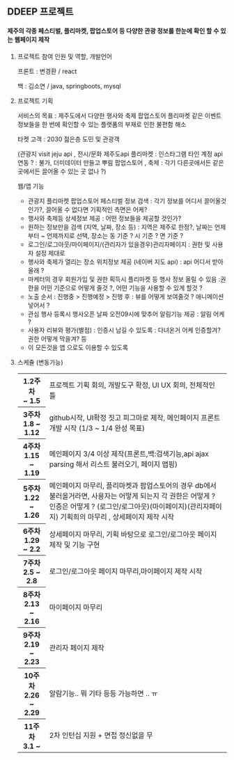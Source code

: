 <h2>DDEEP 프로젝트</h2>

<h4>제주의 각종 페스티벌, 플리마켓, 팝업스토어 등 다양한 관광 정보를 한눈에 확인 할 수 있는 웹페이지 제작</h4>

  <ol>
    <li>
      프로젝트 참여 인원 및 역할, 개발언어
    <p> 프론트 : 변경환 / react </p>
    <p> 백 : 김소연 / java, springboots, mysql</p>
    </li>
    <li>
      프로젝트 기획
    <p>서비스의 목표 : 제주도에서 다양한 행사와 축제 팝업스토어 플리마켓 같은 이벤트 정보들을 한 번에 확인할 수 있는 플랫폼의 부재로 인한 불편함 해소</p>
      <p>타켓 고객 : 2030 젊은층 도민 및 관광객</p>
      <p>
(관광지 visit jeju api , 전시/문화 제주도api  
플리마켓 : 인스타그램 타인 계정 api 연동 ? : 불가, 더미데이터 만들고 뿌림
팝업스토어 , 축제 : 각기 다른곳에서든 같은곳에서든 끌어올 수 있는 곳 없나 ?)

웹/앱 기능
- 관광지 플리마켓 팝업스토어 페스티벌 정보 검색
 	: 각기 정보를 어디서 끌어올것인가?, 
	끌어올 수 없다면 기획적인 측면은 어케?
- 행사와 축제등 상세정보 제공
	: 어떤 정보들을 제공할 것인가? 
- 원하는 정보만을 검색 (지역, 날짜, 장소 등)
	: 지역은 제주로 한정?, 날짜는 언제부터 ~ 언제까지로 선택, 장소는 동 기준 ? 시 기준 ? 면 기준 ?
- 로그인/로그아웃/마이페이지/(관리자가 있을경우)관리자페이지
  : 권한 및 사용자 설정 제대로
- 행사와 축제가 열리는 장소 위치정보 제공 (네이버 지도 api)
	: api 어디서 받아올래 ?
- 마케터의 경우 회원가입 및 권한 획득시 플리마켓 등 행사 정보 올릴 수 있음
	:권한을 어떤 기준으로 어떻게 줄것 ?, 어떤 기능을 사용할 수 있게 할것 ?
- 노출 순서 : 진행중 > 진행예정 > 진행 후
	: 뷰를 어떻게 보여줄것 ? 애니메이션 넣어서 ?
- 관심 행사 등록시 행사오픈 날짜 오전09시에 맞추어 알림기능 제공
	: 알림 어케 ?
- 사용자 리뷰와 평가(별점) : 인증시 남길 수 있도록
	: 다녀온거 어케 인증할겨? 권한 어떻게 막을겨? 등
- 이 모든것을 앱 으로도 이용할 수 있도록
</p>
    </li>
    <li>
      스케쥴 (변동가능)
      <table>
        <tr>
          <th>1.2주차 <br> ~ 1.5 </th>
          <td>프로젝트 기획 회의, 개발도구 확정, UI UX 회의, 전체적인 틀</td>
        </tr>
        <tr>
          <th>3주차 <br> 1.8 ~ 1.12 </th>
          <td>github시작, UI확정 짓고 피그마로 제작, 메인페이지 프론트 개발 시작 (1/3 ~ 1/4 완성 목표)</td>
        </tr>
        <tr>
          <th>4주차 <br> 1.15 ~ 1.19 </th>
          <td>메인페이지 3/4 이상 제작(프론트,백:검색기능,api ajax parsing 해서 리스트 불러오기, 페이지 맵핑)</td>
        </tr>
        <tr>
          <th>5주차 <br> 1.22 ~ 1.26 </th>
          <td>메인페이지 마무리, 플리마켓과 팝업스토어의 경우 db에서 불러올거라면, 사용자는 어떻게 되는지 각 권한은 어떻게 ? 인증은 어떻게 ? (로그인/로그아웃)(마이페이지)(관리자페이지) 기획희의 마무리 , 상세페이지 제작 시작</td>
        </tr>
        <tr>
          <th>6주차 <br> 1.29 ~ 2.2 </th>
          <td>상세페이지 마무리, 기획 바탕으로 로그인/로그아웃 페이지 제작 및 기능 구현</td>
        </tr>
        <tr>
          <th>7주차 <br> 2.5 ~ 2.8 </th>
          <td>로그인/로그아웃 페이지 마무리,마이페이지 제작 시작</td>
        </tr>
        <tr>
          <th>8주차 <br> 2.13 ~ 2.16 </th>
          <td>마이페이지 마무리</td>
        </tr>
        <tr>
          <th>9주차 <br> 2.19 ~ 2.23 </th>
          <td>관리자 페이지 제작</td>
        </tr>
        <tr>
          <th>10주차 <br> 2.26 ~ 2.29 </th>
          <td>알람기능.. 뭐 기타 등등 가능하면 .. ㅠ</td>
        </tr>
        <tr>
          <th>11주차 <br> 3.1 ~ </th>
          <td>2차 인턴십 지원 + 면접 정신없을 무 </td>
        </tr>
      </table>
    </li>
  </ol>


  
